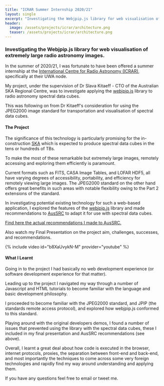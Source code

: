 ```yaml
---
title: "ICRAR Summer Internship 2020/21"
layout: single
excerpt: "Investigating the Webjpip.js library for web visualisation of extremely large radio astronomy images."
header:
  image: /assets/projects/icrar/architecture.png
  teaser: /assets/projects/icrar/architecture.png
---
```

### Investigating the Webjpip.js library for web visualisation of extremely large radio astronomy images.
In the summer of 2020/21, I was fortunate to have been offered a summer internship at the [International Centre for Radio Astronomy (ICRAR)](https://www.icrar.org), specifically at their UWA node.

My project, under the supervision of Dr Slava Kitaeff - CTO of the Australian SKA Regional Centre, was to investigate applying the [webjpip.js](https://github.com/MaMazav/webjpip.js?files=1) library to radio astronomy spectral data cubes.

This was following on from Dr Kitaeff's consideration for using the JPEG2000 image standard for transportation and visualisation of spectral data cubes.

#### The Project
The significance of this technology is particularly promising for the in-construction [SKA](https://en.wikipedia.org/wiki/Square_Kilometre_Array) which is expected to produce spectral data cubes in the tens or hundreds of TBs.

To make the most of these remarkable but extremely large images, remotely accessing and exploring them efficiently is paramount.

Current formats such as FITS, CASA Image Tables, and LOFAR HDF5, all have varying degrees of accessibility, portability, and efficiency for remotely viewing large images. The JPEG2000 standard on the other hand offers great benefits in such areas with notable flexibility owing to the Part 2 extensions of the standard.

In investigating potential existing technology for such a web-based application, I explored the features of the [webjpip.js](https://github.com/MaMazav/webjpip.js?files=1) library and made recommendations to [AusSRC](https://aussrc.org) to adapt it for use with spectral data cubes.

[Find here the actual recommendations I made to AusSRC.](/assets/projects/icrar/final_presentation.pdf)

Also watch my Final Presentation on the project aim, challenges, successes, and recommendations.

{% include video id="b8XaUvykN-M" provider="youtube" %}

#### What I Learnt
Going in to the project I had basically no web development experience (or software development experience for that matter).

Leading up to the project I navigated my way through a number of Javascript and HTML tutorials to become familiar with the language and basic development philosophy.

I proceeded to become familiar with the JPEG2000 standard, and JPIP (the standards remote access protocol), and explored how webjpip.js conformed to this standard.

Playing around with the original developers demos, I found a number of issues that prevented using the library with the spectral data cubes, these I included in my final presentation and AusSRC recommendations (see above).

Overall, I learnt a great deal about how code is executed in the browser, internet protocols, proxies, the separation between front-end and back-end, and most importantly the techniques to come across some very foreign technologies and rapidly find my way around understanding and applying them.

If you have any questions feel free to email or tweet me.